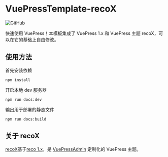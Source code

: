 # VuePressTemplate-recoX

![GitHub](https://img.shields.io/github/license/shadowfish07/VuePressTemplate-recoX)

快速使用 VuePress！本模板集成了 VuePress 1.x 和 VuePress 主题 recoX，可以在它的基础上自由修改。

## 使用方法

首先安装依赖

```
npm install
```

开启本地 dev 服务器

```
npm run docs:dev
```

输出用于部署的静态文件

```
npm run docs:build
```

## 关于 recoX

[recoX](https://github.com/shadowfish07/vuepress-theme-recoX)基于[reco 1.x](https://github.com/vuepress-reco/vuepress-theme-reco-1.x)，是 [VuePressAdmin](https://github.com/shadowfish07/VuePressAdmin-backend) 定制化的 VuePress 主题。
